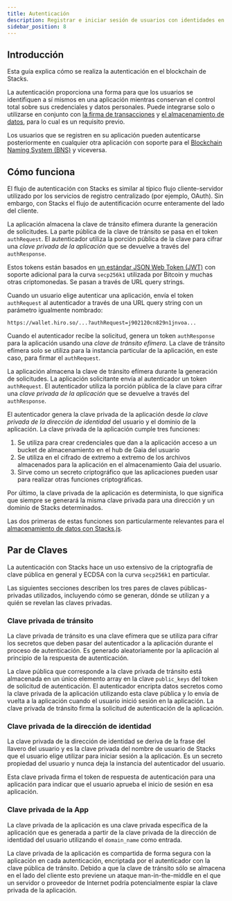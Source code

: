 ```yaml
---
title: Autenticación
description: Registrar e iniciar sesión de usuarios con identidades en la blockchain de Stacks
sidebar_position: 8
---
```


## Introducción

Esta guía explica cómo se realiza la autenticación en el blockchain de Stacks.

La autenticación proporciona una forma para que los usuarios se identifiquen a sí mismos en una aplicación mientras conservan el control total sobre sus credenciales y datos personales. Puede integrarse solo o utilizarse en conjunto con [la firma de transacciones](https://docs.hiro.so/get-started/transactions#signature-and-verification) y [el almacenamiento de datos](https://docs.stacks.co/gaia/overview), para lo cual es un requisito previo.

Los usuarios que se registren en su aplicación pueden autenticarse posteriormente en cualquier otra aplicación con soporte para el [Blockchain Naming System (BNS)](bns) y viceversa.

## Cómo funciona

El flujo de autenticación con Stacks es similar al típico flujo cliente-servidor utilizado por los servicios de registro centralizado (por ejemplo, OAuth). Sin embargo, con Stacks el flujo de autentificación ocurre enteramente del lado del cliente.

La aplicación almacena la clave de tránsito efímera durante la generación de solicitudes. La parte pública de la clave de tránsito se pasa en el token `authRequest`. El autenticador utiliza la porción pública de la clave para cifrar una _clave privada de la aplicación_ que se devuelve a través del `authResponse`.

Estos tokens están basados en [un estándar JSON Web Token (JWT)](https://tools.ietf.org/html/rfc7519) con soporte adicional para la curva `secp256k1` utilizada por Bitcoin y muchas otras criptomonedas. Se pasan a través de URL query strings.

Cuando un usuario elige autenticar una aplicación, envía el token `authRequest` al autenticador a través de una URL query string con un parámetro igualmente nombrado:

`https://wallet.hiro.so/...?authRequest=j902120cn829n1jnvoa...`

Cuando el autenticador recibe la solicitud, genera un token `authResponse` para la aplicación usando una _clave de tránsito efímera_. La clave de tránsito efímera solo se utiliza para la instancia particular de la aplicación, en este caso, para firmar el `authRequest`.

La aplicación almacena la clave de tránsito efímera durante la generación de solicitudes. La aplicación solicitante envía al autenticador un token `authRequest`. El autenticador utiliza la porción pública de la clave para cifrar una _clave privada de la aplicación_ que se devuelve a través del `authResponse`.

El autenticador genera la clave privada de la aplicación desde _la clave privada de la dirección de identidad_ del usuario y el dominio de la aplicación. La clave privada de la aplicación cumple tres funciones:

1. Se utiliza para crear credenciales que dan a la aplicación acceso a un bucket de almacenamiento en el hub de Gaia del usuario
2. Se utiliza en el cifrado de extremo a extremo de los archivos almacenados para la aplicación en el almacenamiento Gaia del usuario.
3. Sirve como un secreto criptográfico que las aplicaciones pueden usar para realizar otras funciones criptográficas.

Por último, la clave privada de la aplicación es determinista, lo que significa que siempre se generará la misma clave privada para una dirección y un dominio de Stacks determinados.

Las dos primeras de estas funciones son particularmente relevantes para el [almacenamiento de datos con Stacks.js](https://docs.stacks.co/docs/gaia).

## Par de Claves

La autenticación con Stacks hace un uso extensivo de la criptografía de clave pública en general y ECDSA con la curva `secp256k1` en particular.

Las siguientes secciones describen los tres pares de claves públicas-privadas utilizados, incluyendo cómo se generan, dónde se utilizan y a quién se revelan las claves privadas.

### Clave privada de tránsito

La clave privada de tránsito es una clave efímera que se utiliza para cifrar los secretos que deben pasar del autenticador a la aplicación durante el proceso de autenticación. Es generado aleatoriamente por la aplicación al principio de la respuesta de autenticación.

La clave pública que corresponde a la clave privada de tránsito está almacenada en un único elemento array en la clave `public_keys` del token de solicitud de autenticación. El autenticador encripta datos secretos como la clave privada de la aplicación utilizando esta clave pública y lo envía de vuelta a la aplicación cuando el usuario inició sesión en la aplicación. La clave privada de tránsito firma la solicitud de autenticación de la aplicación.

### Clave privada de la dirección de identidad

La clave privada de la dirección de identidad se deriva de la frase del llavero del usuario y es la clave privada del nombre de usuario de Stacks que el usuario elige utilizar para iniciar sesión a la aplicación. Es un secreto propiedad del usuario y nunca deja la instancia del autenticador del usuario.

Esta clave privada firma el token de respuesta de autenticación para una aplicación para indicar que el usuario aprueba el inicio de sesión en esa aplicación.

### Clave privada de la App

La clave privada de la aplicación es una clave privada específica de la aplicación que es generada a partir de la clave privada de la dirección de identidad del usuario utilizando el `domain_name` como entrada.

La clave privada de la aplicación es compartida de forma segura con la aplicación en cada autenticación, encriptada por el autenticador con la clave pública de tránsito. Debido a que la clave de tránsito sólo se almacena en el lado del cliente esto previene un ataque man-in-the-middle en el que un servidor o proveedor de Internet podría potencialmente espiar la clave privada de la aplicación.
